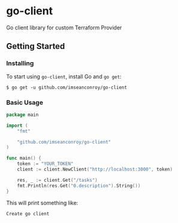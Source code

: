 # go-client
Go client library for custom Terraform Provider

## Getting Started

### Installing

To start using `go-client`, install Go and `go get`:

`$ go get -u github.com/imseanconroy/go-client`

### Basic Usage

```go
package main

import (
	"fmt"

	"github.com/imseanconroy/go-client"
)

func main() {
	token := "YOUR_TOKEN"
	client := client.NewClient("http://localhost:3000", token)

	res, _ := client.Get("/tasks")
	fmt.Println(res.Get("0.description").String())
}
```

This will print something like:

```
Create go client
```